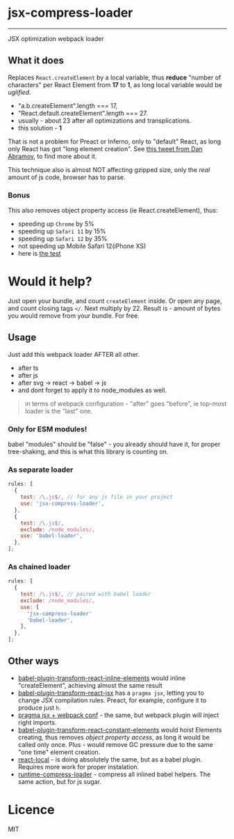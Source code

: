 # jsx-compress-loader
----
JSX optimization webpack loader

## What it does

Replaces `React.createElement` by a local variable, thus __reduce__ "number of characters" per React Element
from __17__ to __1__, as long local variable would be _uglified_.

- "a.b.createElement".length === 17, 
- "React.default.createElement".length === 27. 
- usually - about 23 after all optimizations and transplications.
- this solution - __1__

That is not a problem for Preact or Inferno, only to "default" React, as long only React has got "long element creation".
See [this tweet from Dan Abramov](https://twitter.com/dan_abramov/status/841266032576724992), to find more about it.

This technique also is almost NOT affecting gzipped size, only the _real_ amount of js code, browser has to parse.

### Bonus 

This also removes object property access (ie React.createElement), thus:
- speeding up `Chrome` by 5%
- speeding up `Safari 11` by 15%
- speeding up `Safari 12` by 35%
- not speeding up Mobile Safari 12(iPhone XS)
- here is [the test](https://jsperf.com/single-dot-property-access/1)

# Would it help?
Just open your bundle, and count `createElement` inside. Or open any page, and count closing tags `</`.
Next multiply by 22. Result is - amount of bytes you would remove from your bundle. For free.  

## Usage
Just add this webpack loader AFTER all other.
- after ts
- after js
- after svg -> react -> babel -> js
- and dont forget to apply it to node_modules as well.
> in terms of webpack configuration - "after" goes "before", ie top-most loader is the "last" one.

### Only for ESM modules!
babel "modules" should be "false" - you already should have it, for proper tree-shaking, and 
this is what this library is counting on. 

### As separate loader
```js
rules: [
  {
    test: /\.js$/, // for any js file in your project
    use: 'jsx-compress-loader',
  },
  {
    test: /\.js$/,
    exclude: /node_modules/,
    use: 'babel-loader',    
  },
];
``` 

### As chained loader
```js
rules: [
  {
    test: /\.js$/, // paired with babel loader
    exclude: /node_modules/,
    use: [    
      'jsx-compress-loader'
      'babel-loader',
    ],
  },
];
```

## Other ways

- [babel-plugin-transform-react-inline-elements](https://babeljs.io/docs/en/next/babel-plugin-transform-react-inline-elements.html)
would inline "createElement", achieving almost the same result
- [babel-plugin-transform-react-jsx](https://babeljs.io/docs/en/babel-plugin-transform-react-jsx)
has a `pragma jsx`, letting you to change JSX compilation rules. Preact, for example, configure it to produce just `h`.
- [pragma jsx + webpack conf](https://medium.com/@jilizart/reduce-the-size-of-final-jsx-code-c39effca906f) - the same, but webpack plugin will inject right imports.
- [babel-plugin-transform-react-constant-elements](https://babeljs.io/docs/en/babel-plugin-transform-react-constant-elements)
would hoist Elements creating, thus removes _object property access_, as long it would be called
only once. Plus - would remove GC pressure due to the same "one time" element creation.
- [react-local](https://github.com/philosaf/react-local) - is doing absolutely the same, but as a babel plugin. Requires more work for proper instalation.
- [runtime-compress-loader](https://github.com/theKashey/runtime-compress-loader) - compress all inlined babel helpers. The same action, but for js sugar.

# Licence
MIT
